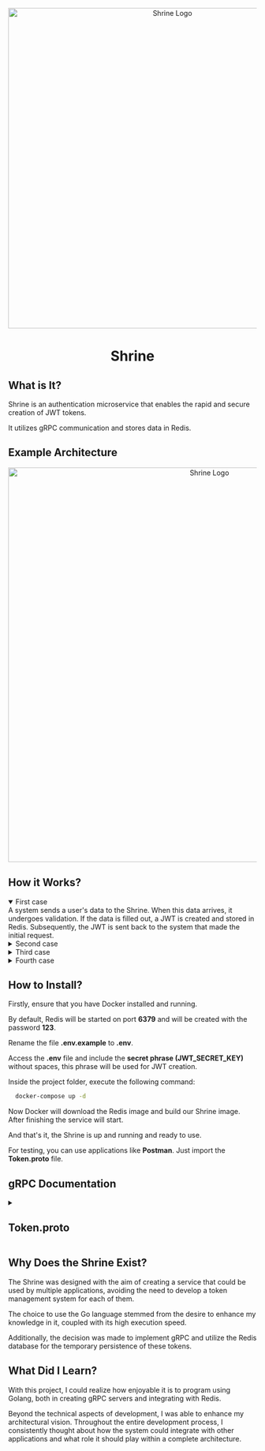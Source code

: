 <p align="center">
  <img alt="Shrine Logo" src="https://drive.google.com/uc?export=view&id=1p9ZayHmx9gldSom-VAnBPO9sHcGlSHIh" width="650px" />
  <h1 align="center">Shrine</h1>
</p>

## What is It?
Shrine is an authentication microservice that enables the rapid and secure creation of JWT tokens. 

It utilizes gRPC communication and stores data in Redis.

## Example Architecture

<p align="center">
  <img alt="Shrine Logo" src="https://drive.google.com/uc?export=view&id=1T3Os2tbp8wTVxQXaiEbB9y-7OSKOxOlu" width="800px" />
</p>

## How it Works?

<details open>
<summary>First case</summary>
A system sends a user's data to the Shrine. When this data arrives, it undergoes validation. If the data is filled out, a JWT is created and stored in Redis. Subsequently, the JWT is sent back to the system that made the initial request.
</details>

<details>
<summary>Second case</summary>
The same system needs to retrieve data from within the JWT. Therefore, it sends a request to the Shrine, which retrieves the data and returns it to the requesting system if the token is still valid. If it's not valid, the Shrine returns an error indicating that the token has expired.
</details>

<details>
<summary>Third case</summary>
If the system in question needs to check if the token still exists in Redis, it sends to the Shrine the user's ID and the name of the requesting system. Upon reaching the Shrine, these data are concatenated and searched in Redis. If not found, a "Content Not Found" error is returned. If found, the Shrine returns the token and related data.
</details>

<details>
<summary>Fourth case</summary>
The system only wants to verify the validity of the token. To do this, it sends the token to the Shrine, which checks its validity and returns "true" if it's valid or a validity error otherwise.
</details>

## How to Install?

Firstly, ensure that you have Docker installed and running.

By default, Redis will be started on port **6379** and will be created with the password **123**.

Rename the file **.env.example** to **.env**.

Access the **.env** file and include the **secret phrase (JWT_SECRET_KEY)** without spaces, this phrase will be used for JWT creation.

Inside the project folder, execute the following command:
```bash
  docker-compose up -d
```
Now Docker will download the Redis image and build our Shrine image. After finishing the service will start.

And that's it, the Shrine is up and running and ready to use.

For testing, you can use applications like **Postman**. Just import the **Token.proto** file.

## gRPC Documentation

<details>
<summary><h2>Token.proto</h2></summary>

  #### Token  Service
  | Method | Request | Response | Description |
  | --- | --- | --- | --- |
  | CreateToken  | UserRequest | TokenResponse | Create token using user data and return JWT |
  | GetClaimsByToken | TokenRequest | UserResponse | Receive token and return all user data |
  | GetClaimsByKey  | TokenRequestWithId | UserResponseWithToken | Receive token ID and return all user data |
  | CheckTokenValidity  | TokenRequest | TokenStatus | Receive token and return if is valid |
  
  <details>
  <summary>UserRequest</summary>
    
  Request message for CreateToken
  | Field | Type | Description |
  | --- | --- | --- |
  | id | int64 | User id |
  | name | string | User name |
  | appOrigin  | string | Application that sent the request |
  | accessLevel  | int32 | User access level |
  | hoursToExpire  | int32 | Token duration |
  
  </details>
  
  
  <details>
  <summary>TokenRequest</summary>
    
  Request message for GetClaimsByToken and CheckTokenValidity
  | Field | Type | Description |
  | --- | --- | --- |
  | token | string | User token |
  
  </details>
  
  
  <details>
  <summary>TokenRequestWithId</summary>
  
  Request message for GetClaimsByKey
  | Field | Type | Description |
  | --- | --- | --- |
  | id | string | Token id |
  
  </details>
  
  
  <details>
  <summary>TokenResponse</summary>
  
  Response message for CreateToken
  | Field | Type | Description |
  | --- | --- | --- |
  | token | string | User token |
  
  </details>
  
  
  <details>
  <summary>UserResponse</summary>
  
  Response message for GetClaimsByToken
  | Field | Type | Description |
  | --- | --- | --- |
  | id | int64 | User id |
  | name | string | User name |
  | appOrigin   | int32 | Application that sent the request |
  | accessLevel | int32 | User access level |
  
  </details>
  
  <details>
  <summary>UserResponseWithToken</summary>
    
  Response message for GetClaimsByKey
  | Field | Type | Description |
  | --- | --- | --- |
  | id | int64 | User id |
  | name | string | User name |
  | accessLevel  | int32 | User access level |
  | token | string | User token |
  
  </details>
  
  
  <details>
  <summary>TokenStatus</summary>
  
  Response message for CheckTokenValidity
  | Field | Type | Description |
  | --- | --- | --- |
  | status | bool | Token status |
  
  </details>

</details>

## Why Does the Shrine Exist?

The Shrine was designed with the aim of creating a service that could be used by multiple applications, avoiding the need to develop a token management system for each of them. 

The choice to use the Go language stemmed from the desire to enhance my knowledge in it, coupled with its high execution speed. 

Additionally, the decision was made to implement gRPC and utilize the Redis database for the temporary persistence of these tokens.

## What Did I Learn?

With this project, I could realize how enjoyable it is to program using Golang, both in creating gRPC servers and integrating with Redis.

Beyond the technical aspects of development, I was able to enhance my architectural vision. Throughout the entire development process, I consistently thought about how the system could integrate with other applications and what role it should play within a complete architecture.

